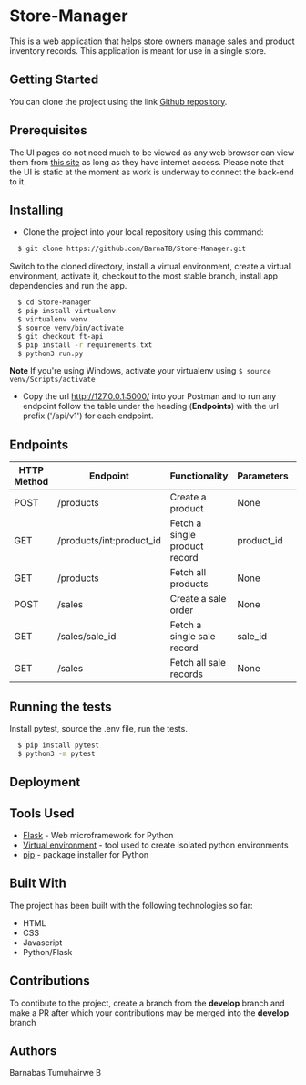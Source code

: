 # Store-Manager

This is a web application that helps store owners manage sales and product inventory records. This application is meant for use in a single store.

## Getting Started

You can clone the project using the link [Github repository](https://github.com/BarnaTB/Store-Manager.git).

## Prerequisites

The UI pages do not need much to be viewed as any web browser can view them from [this site](https://barnatb.github.io/Store-Manager/) as long as they have internet access. Please note that the UI is static at the moment as work is underway to connect the back-end to it.

## Installing

* Clone the project into your local repository using this command:

```sh
  $ git clone https://github.com/BarnaTB/Store-Manager.git
  ```
  Switch to the cloned directory, install a virtual environment, create a virtual environment, activate it, checkout to the most stable branch, install app dependencies and run the app.
  ```sh
    $ cd Store-Manager
    $ pip install virtualenv
    $ virtualenv venv
    $ source venv/bin/activate
    $ git checkout ft-api
    $ pip install -r requirements.txt
    $ python3 run.py
```
**Note** If you're using Windows, activate your virtualenv using `` $ source venv/Scripts/activate ``
* Copy the url http://127.0.0.1:5000/ into your Postman and to run any endpoint follow the table under the heading (**Endpoints**) with the url prefix ('/api/v1') for each endpoint.

## Endpoints
HTTP Method | Endpoint | Functionality | Parameters | Protected
----------- | -------- | ------------- | ---------- | ---------
POST | /products | Create a product | None | False
GET | /products/int:product_id | Fetch a single product record | product_id | False
GET | /products | Fetch all products | None | False
POST | /sales | Create a sale order | None | False
GET | /sales/sale_id | Fetch a single sale record | sale_id | False
GET | /sales | Fetch all sale records | None | False

## Running the tests

Install pytest, source the .env file, run the tests.
```sh
  $ pip install pytest
  $ python3 -m pytest
  ```

## Deployment


## Tools Used

* [Flask](http://flask.pocoo.org/) - Web microframework for Python
* [Virtual environment](https://virtualenv.pypa.io/en/stable/) - tool used to create isolated python environments
* [pip](https://pip.pypa.io/en/stable/) - package installer for Python

## Built With

The project has been built with the following technologies so far:

* HTML
* CSS
* Javascript
* Python/Flask

## Contributions

To contibute to the project, create a branch from the **develop** branch and make a PR after which your contributions may be merged into the **develop** branch

## Authors

Barnabas Tumuhairwe B